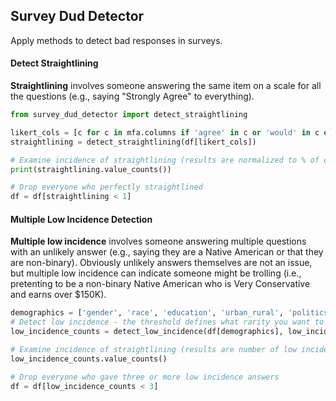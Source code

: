 ## Survey Dud Detector

Apply methods to detect bad responses in surveys.


#### Detect Straightlining

**Straightlining** involves someone answering the same item on a scale for all the questions (e.g., saying "Strongly Agree" to everything).

```Python
from survey_dud_detector import detect_straightlining

likert_cols = [c for c in mfa.columns if 'agree' in c or 'would' in c or 'favorable' in c]
straightlining = detect_straightlining(df[likert_cols])

# Examine incidence of straightlining (results are normalized to % of questions examined)
print(straightlining.value_counts())

# Drop everyone who perfectly straightlined
df = df[straightlining < 1]
```


#### Multiple Low Incidence Detection

**Multiple low incidence** involves someone answering multiple questions with an unlikely answer (e.g., saying they are a Native American or that they are non-binary). Obviously unlikely answers themselves are not an issue, but multiple low incidence can indicate someone might be trolling (i.e., pretenting to be a non-binary Native American who is Very Conservative and earns over $150K).

```Python
demographics = ['gender', 'race', 'education', 'urban_rural', 'politics', 'income', 'age', 'vote2016']
# Detect low incidence - the threshold defines what rarity you want to count as "low incidence" (0.04 means anything with 4% or less occurance will be defined as "low incidence")
low_incidence_counts = detect_low_incidence(df[demographics], low_incidence_threshold=0.04)

# Examine incidence of straightlining (results are number of low incidence answers)
low_incidence_counts.value_counts()

# Drop everyone who gave three or more low incidence answers
df = df[low_incidence_counts < 3]
```

